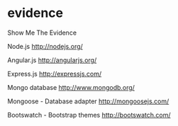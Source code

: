 evidence
========

Show Me The Evidence

Node.js
http://nodejs.org/

Angular.js
http://angularjs.org/

Express.js
http://expressjs.com/

Mongo database
http://www.mongodb.org/

Mongoose - Database adapter
http://mongoosejs.com/

Bootswatch - Bootstrap themes
http://bootswatch.com/